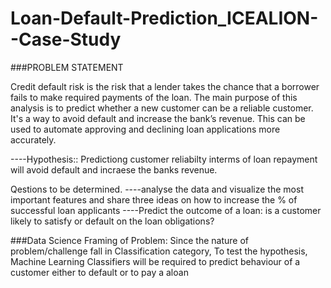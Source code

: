 # Loan-Default-Prediction_ICEALION--Case-Study

###PROBLEM STATEMENT

Credit default risk is the risk that a lender takes the chance that a borrower fails to make required payments of the loan.
The main purpose of this analysis is to predict whether a new customer can be a reliable customer. It's a way to avoid default and increase the bank’s revenue. This can be used to automate approving and declining loan applications more accurately.


----Hypothesis:: Predictiong customer reliabilty interms of loan repayment will avoid default and incraese the banks revenue.

Qestions to be determined.
----analyse the data and visualize the most important features and share three ideas on how to increase the % of successful loan applicants
----Predict the outcome of a loan: is a customer likely to satisfy or default on the loan obligations?

###Data Science Framing of Problem:
Since the nature of problem/challenge fall in Classification category, To test the hypothesis, Machine Learning Classifiers will be required to predict behaviour of a customer either to default or to pay a aloan


